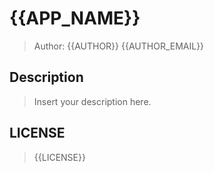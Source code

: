 # {{APP_NAME}}

> Author: {{AUTHOR}} {{AUTHOR_EMAIL}}


## Description

> Insert your description here.


## LICENSE

> {{LICENSE}}
